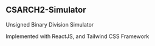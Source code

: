 ## CSARCH2-Simulator
Unsigned Binary Division Simulator

Implemented with ReactJS, and Tailwind CSS Framework
